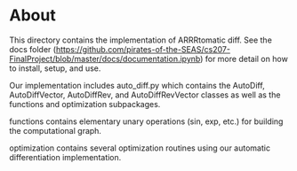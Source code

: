 
# About
This directory contains the implementation of ARRRtomatic diff. See the docs folder (https://github.com/pirates-of-the-SEAS/cs207-FinalProject/blob/master/docs/documentation.ipynb) for more detail on how to install, setup, and use.

Our implementation includes auto_diff.py which contains the AutoDiff, AutoDiffVector, AutoDiffRev, and AutoDiffRevVector classes as well as the functions and optimization subpackages. 

functions contains elementary unary operations (sin, exp, etc.) for building the computational graph.

optimization contains several optimization routines using our automatic differentiation implementation.
